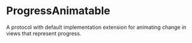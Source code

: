 # ProgressAnimatable
A protocol with default implementation extension for animating change in views that represent progress.
